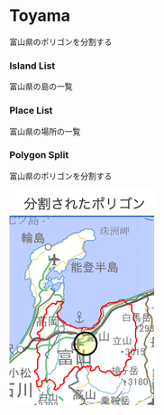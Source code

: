 Toyama
===============

富山県のポリゴンを分割する

### Island List

富山県の島の一覧

### Place List

富山県の場所の一覧


### Polygon Split

富山県のポリゴンを分割する

![splited_polygons](https://github.com/ohwada/World_Countries/blob/main/geoPandas/polygon_explode/toyama/polygon_split/screenshots/splited_polygons.png)
